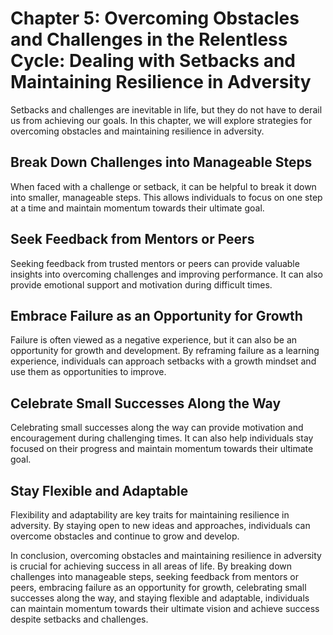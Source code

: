 Chapter 5: Overcoming Obstacles and Challenges in the Relentless Cycle: Dealing with Setbacks and Maintaining Resilience in Adversity
=====================================================================================================================================

Setbacks and challenges are inevitable in life, but they do not have to derail us from achieving our goals. In this chapter, we will explore strategies for overcoming obstacles and maintaining resilience in adversity.

Break Down Challenges into Manageable Steps
-------------------------------------------

When faced with a challenge or setback, it can be helpful to break it down into smaller, manageable steps. This allows individuals to focus on one step at a time and maintain momentum towards their ultimate goal.

Seek Feedback from Mentors or Peers
-----------------------------------

Seeking feedback from trusted mentors or peers can provide valuable insights into overcoming challenges and improving performance. It can also provide emotional support and motivation during difficult times.

Embrace Failure as an Opportunity for Growth
--------------------------------------------

Failure is often viewed as a negative experience, but it can also be an opportunity for growth and development. By reframing failure as a learning experience, individuals can approach setbacks with a growth mindset and use them as opportunities to improve.

Celebrate Small Successes Along the Way
---------------------------------------

Celebrating small successes along the way can provide motivation and encouragement during challenging times. It can also help individuals stay focused on their progress and maintain momentum towards their ultimate goal.

Stay Flexible and Adaptable
---------------------------

Flexibility and adaptability are key traits for maintaining resilience in adversity. By staying open to new ideas and approaches, individuals can overcome obstacles and continue to grow and develop.

In conclusion, overcoming obstacles and maintaining resilience in adversity is crucial for achieving success in all areas of life. By breaking down challenges into manageable steps, seeking feedback from mentors or peers, embracing failure as an opportunity for growth, celebrating small successes along the way, and staying flexible and adaptable, individuals can maintain momentum towards their ultimate vision and achieve success despite setbacks and challenges.
